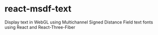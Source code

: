 # react-msdf-text
Display text in WebGL using Multichannel Signed Distance Field text fonts using React and React-Three-Fiber
